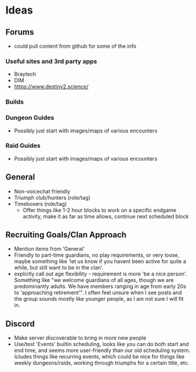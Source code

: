 # Ideas

## Forums
- could pull content from github for some of the info

### Useful sites and 3rd party apps
- Braytech
- DIM
- https://www.destiny2.science/

### Builds

### Dungeon Guides
- Possibly just start with images/maps of various encounters

### Raid Guides
- Possibly just start with images/maps of various encounters

## General

- Non-voicechat friendly
- Triumph club/hunters (role/tag)
- Timeboxers (role/tag)
  - Offer things like 1-2 hour blocks to work on a specific endgame activity,
    make it as far as time allows, continue next scheduled block

## Recruiting Goals/Clan Approach
- Mention items from 'General'
- Friendly to part-time guardians, no play requirements, or very loose, maybe
  something like 'let us know if you havent been active for quite a while, but
  still want to be in the clan'.
- explictly call out age flexibility - requirement is more 'be a nice person'.
  Something like "we welcome guardians of all ages, though we are predominantly
  adults. We have members ranging in age from early 20s to 'approaching
  retirement'". I often feel unsure when I see posts and the group sounds mostly
  like younger people, as I am not sure I will fit in.

## Discord
- Make server discoverable to bring in more new people
- Use/test 'Events' builtin scheduling, looks like you can do both start and end
  time, and seems more user-friendly than our old scheduling system. Icludes
  things like recurring events, which could be nice for things like weekly
  dungeons/raids, working through triumphs for a certain title, etc.
